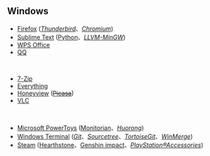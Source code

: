 ## Windows

* [Firefox](https://www.mozilla.org/en-US/firefox/all/) ([_Thunderbird_](https://www.thunderbird.net/zh-CN/)、[_Chromium_](https://www.chromium.org))
* [Sublime Text](https://www.sublimetext.com) ([Python](https://www.python.org)、[_LLVM-MinGW_](https://www.mingw-w64.org/downloads/#llvm-mingw))
* [WPS Office](https://www.wps.cn)
* [QQ](https://im.qq.com)

<br>

* [7-Zip](https://www.7-zip.org)
* [Everything](https://www.voidtools.com/zh-cn/)
* [Honeyview](https://www.bandisoft.com/honeyview/) ([~~Picasa~~](https://picasa.google.com))
* [VLC](https://www.videolan.org)

<br>

* [Microsoft PowerToys](https://github.com/microsoft/PowerToys) ([Monitorian](https://github.com/emoacht/Monitorian)、[_Huorong_](https://www.huorong.cn))
* [Windows Terminal](https://github.com/microsoft/terminal) ([_Git_](https://git-scm.com)、[_Sourcetree_](https://sourcetreeapp.com)、[_TortoiseGit_](https://tortoisegit.org)、[_WinMerge_](https://winmerge.org))
* [Steam](https://store.steampowered.com) ([Hearthstone](https://hs.blizzard.cn)、[Genshin impact](https://ys.mihoyo.com)、[_PlayStation®Accessories_](https://play.st/3AC0qb0))

